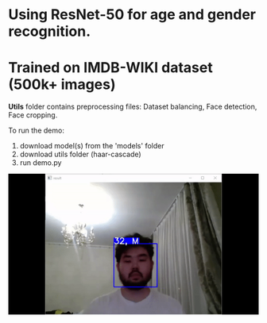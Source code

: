 # Using ResNet-50 for age and gender recognition.
# Trained on IMDB-WIKI dataset (500k+ images)

**Utils** folder contains preprocessing files: Dataset balancing, Face detection, Face cropping.

To run the demo:

1. download model(s) from the 'models' folder
2. download utils folder (haar-cascade) 
3. run demo.py

![](https://github.com/AssanaliAbu/Age_Gender_recognition/blob/main/demo.gif)
